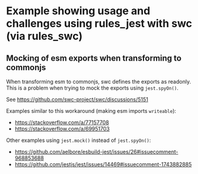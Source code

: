 # Example showing usage and challenges using rules_jest with swc (via rules_swc)

## Mocking of esm exports when transforming to commonjs

When transforming esm to commonjs, swc defines the exports as readonly.
This is a problem when trying to mock the exports using `jest.spyOn()`.

See https://github.com/swc-project/swc/discussions/5151

Examples similar to this workaround (making esm imports `writeable`):

- https://stackoverflow.com/a/77157708
- https://stackoverflow.com/a/69951703

Other examples using `jest.mock()` instead of `jest.spyOn()`:

- https://github.com/aelbore/esbuild-jest/issues/26#issuecomment-968853688
- https://github.com/jestjs/jest/issues/14469#issuecomment-1743882885

